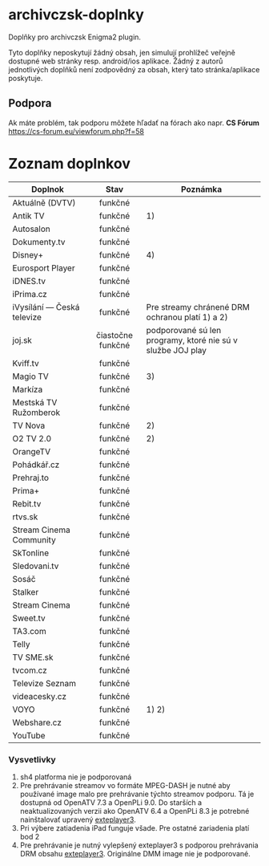 # archivczsk-doplnky
Doplňky pro archivczsk Enigma2 plugin.

Tyto doplňky neposkytují žádný obsah, jen simulují prohlížeč veřejně dostupné web stránky resp. android/ios aplikace. Žádný z autorů jednotlivých doplňků není zodpovědný za obsah, který tato stránka/aplikace poskytuje.

## Podpora
Ak máte problém, tak podporu môžete hľadať na fórach ako napr. **CS Fórum** https://cs-forum.eu/viewforum.php?f=58

# Zoznam doplnkov

| Doplnok                    | Stav                | Poznámka            |
| ---                        | :---:               | ---                 |
| Aktuálně (DVTV)            | funkčné             |                     |
| Antik TV                   | funkčné             | 1)                  |
| Autosalon                  | funkčné             |                     |
| Dokumenty.tv               | funkčné             |                     |
| Disney+                    | funkčné             | 4)                  |
| Eurosport Player           | funkčné             |                     |
| iDNES.tv                   | funkčné             |                     |
| iPrima.cz                  | funkčné             |                     |
| iVysílání — Česká televize | funkčné             | Pre streamy chránené DRM ochranou platí 1) a 2) |
| joj.sk                     | čiastočne funkčné   | podporované sú len programy, ktoré nie sú v službe JOJ play |
| Kviff.tv                   | funkčné             |                     |
| Magio TV                   | funkčné             | 3)                  |
| Markíza                    | funkčné             |                     |
| Mestská TV Ružomberok      | funkčné             |                     |
| TV Nova                    | funkčné             | 2)                  |
| O2 TV 2.0                  | funkčné             | 2)                  |
| OrangeTV                   | funkčné             |                     |
| Pohádkář.cz                | funkčné             |                     |
| Prehraj.to                 | funkčné             |                     |
| Prima+                     | funkčné             |                     |
| Rebit.tv                   | funkčné             |                     |
| rtvs.sk                    | funkčné             |                     |
| Stream Cinema Community    | funkčné             |                     |
| SkTonline                  | funkčné             |                     |
| Sledovani.tv               | funkčné             |                     |
| Sosáč                      | funkčné             |                     |
| Stalker                    | funkčné             |                     |
| Stream Cinema              | funkčné             |                     |
| Sweet.tv                   | funkčné             |                     |
| TA3.com                    | funkčné             |                     |
| Telly                      | funkčné             |                     |
| TV SME.sk                  | funkčné             |                     |
| tvcom.cz                   | funkčné             |                     |
| Televize Seznam            | funkčné             |                     |
| videacesky.cz              | funkčné             |                     |
| VOYO                       | funkčné             | 1) 2)               |
| Webshare.cz                | funkčné             |                     |
| YouTube                    | funkčné             |                     |

### Vysvetlivky
1) sh4 platforma nie je podporovaná
2) Pre prehrávanie streamov vo formáte MPEG-DASH je nutné aby používané image malo pre prehrávanie týchto streamov podporu. Tá je dostupná od OpenATV 7.3 a OpenPLi 9.0. Do starších a neaktualizovaných verzii ako OpenATV 6.4 a OpenPLi 8.3 je potrebné nainštalovať upravený [exteplayer3](https://github.com/archivczsk/archivczsk/wiki/ServiceApp#vylepšený-exteplayer3).
3) Pri výbere zatiadenia iPad funguje všade. Pre ostatné zariadenia platí bod 2
4) Pre prehrávanie je nutný vylepšený exteplayer3 s podporou prehrávania DRM obsahu [exteplayer3](https://github.com/archivczsk/archivczsk/wiki/ServiceApp#vylepšený-exteplayer3). Originálne DMM image nie je podporované.
